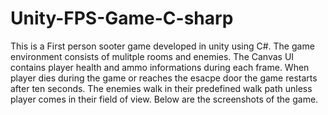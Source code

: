 # Unity-FPS-Game-C-sharp

This is a First person sooter game developed in unity using C#. The game environment consists of mulitple rooms and enemies. The Canvas UI 
contains player health and ammo informations during each frame. When player dies during the game or reaches the esacpe door the game restarts 
after ten seconds. The enemies walk in their predefined walk path unless player comes in their field of view. Below are the screenshots of the game.

